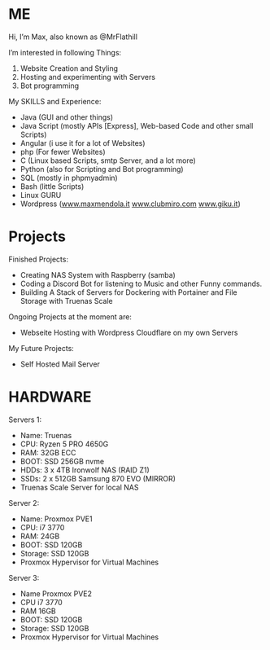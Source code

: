 # ME

Hi, I’m Max, also known as @MrFlathill

I’m interested in following Things:

1. Website Creation and Styling
2. Hosting and experimenting with Servers
3. Bot programming

My SKILLS and Experience:
 * Java (GUI and other things)
 * Java Script (mostly APIs [Express], Web-based Code and other small Scripts)
 * Angular (i use it for a lot of Websites)
 * php (For fewer Websites)
 * C (Linux based Scripts, smtp Server, and a lot more)
 * Python (also for Scripting and Bot programming)
 * SQL (mostly in phpmyadmin)
 * Bash (little Scripts)
 * Linux GURU
 * Wordpress (www.maxmendola.it www.clubmiro.com www.giku.it)

# Projects

Finished Projects:
 - Creating NAS System with Raspberry (samba)
 - Coding a Discord Bot for listening to Music and other Funny commands.
 - Building A Stack of Servers for Dockering with Portainer and File Storage with Truenas Scale

Ongoing Projects at the moment are: 
- Webseite Hosting with Wordpress Cloudflare on my own Servers
 
My Future Projects:
 * Self Hosted Mail Server 

# HARDWARE

Servers 1:
 - Name: Truenas 
 - CPU: Ryzen 5 PRO 4650G
 - RAM: 32GB ECC
 - BOOT: SSD 256GB nvme
 - HDDs: 3 x 4TB Ironwolf NAS (RAID Z1)
 - SSDs: 2 x 512GB Samsung 870 EVO (MIRROR)
 - Truenas Scale Server for local NAS
 
Server 2:
 - Name: Proxmox PVE1
 - CPU: i7 3770
 - RAM: 24GB
 - BOOT: SSD 120GB
 - Storage: SSD 120GB
 - Proxmox Hypervisor for Virtual Machines

Server 3:
 - Name Proxmox PVE2
 - CPU i7 3770
 - RAM 16GB
 - BOOT: SSD 120GB
 - Storage: SSD 120GB
 - Proxmox Hypervisor for Virtual Machines

<!---
MrFlathill/MrFlathill is a ✨ special ✨ repository because its `README.md` (this file) appears on your GitHub profile.
You can click the Preview link to take a look at your changes.
--->
